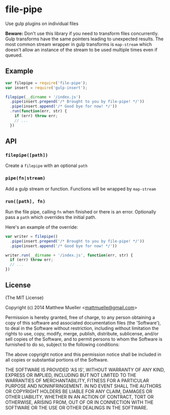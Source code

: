 
# file-pipe

  Use gulp plugins on individual files
  
  **Beware:** Don't use this library if you need to transform files concurrently. Gulp transforms have the same pointers leading to unexpected results. The most common stream wrapper in gulp transforms is `map-stream` which doesn't allow an instance of the stream to be used multiple times even if queued. 

## Example

```js
var filepipe = require('file-pipe');
var insert = require('gulp-insert');

filepipe(__dirname + '/index.js')
  .pipe(insert.prepend('/* Brought to you by file-pipe! */'))
  .pipe(insert.append('/* Good bye for now! */'))
  .run(function(err, str) {
    if (err) throw err;
    // ...
  })
```

## API

### `filepipe([path])`

Create a `filepipe` with an optional `path`

### `pipe(fn|stream)`

Add a gulp stream or function. Functions will be wrapped by `map-stream`

### `run([path], fn)`

Run the file pipe, calling `fn` when finished or there is an error. Optionally pass a `path` which overrides the initial path.

Here's an example of the override:

```js
var writer = filepipe()
  .pipe(insert.prepend('/* Brought to you by file-pipe! */'))
  .pipe(insert.append('/* Good bye for now! */'))

writer.run(__dirname + '/index.js', function(err, str) {
  if (err) throw err;
  // ...
})
```

## License 

(The MIT License)

Copyright (c) 2014 Matthew Mueller &lt;mattmuelle@gmail.com&gt;

Permission is hereby granted, free of charge, to any person obtaining
a copy of this software and associated documentation files (the
'Software'), to deal in the Software without restriction, including
without limitation the rights to use, copy, modify, merge, publish,
distribute, sublicense, and/or sell copies of the Software, and to
permit persons to whom the Software is furnished to do so, subject to
the following conditions:

The above copyright notice and this permission notice shall be
included in all copies or substantial portions of the Software.

THE SOFTWARE IS PROVIDED 'AS IS', WITHOUT WARRANTY OF ANY KIND,
EXPRESS OR IMPLIED, INCLUDING BUT NOT LIMITED TO THE WARRANTIES OF
MERCHANTABILITY, FITNESS FOR A PARTICULAR PURPOSE AND NONINFRINGEMENT.
IN NO EVENT SHALL THE AUTHORS OR COPYRIGHT HOLDERS BE LIABLE FOR ANY
CLAIM, DAMAGES OR OTHER LIABILITY, WHETHER IN AN ACTION OF CONTRACT,
TORT OR OTHERWISE, ARISING FROM, OUT OF OR IN CONNECTION WITH THE
SOFTWARE OR THE USE OR OTHER DEALINGS IN THE SOFTWARE.
